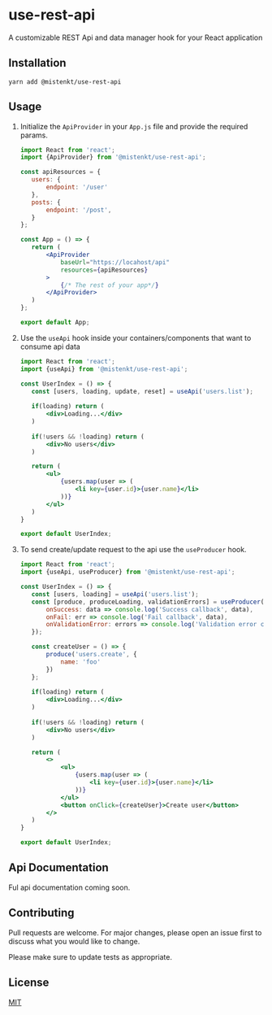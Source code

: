 # use-rest-api
A customizable REST Api and data manager hook for your React application

## Installation
`yarn add @mistenkt/use-rest-api`

## Usage

1. Initialize the `ApiProvider` in your `App.js` file and provide the required params.

    ````jsx harmony
   import React from 'react';
   import {ApiProvider} from '@mistenkt/use-rest-api';
   
   const apiResources = {
       users: {
           endpoint: '/user'
       },
       posts: {
           endpoint: '/post',
       }
   };
   
   const App = () => {
       return (
           <ApiProvider
               baseUrl="https://locahost/api"
               resources={apiResources}
           >
               {/* The rest of your app*/}
           </ApiProvider>
       )
   };
   
   export default App;
    ````
    
2. Use the `useApi` hook inside your containers/components that want to consume api data

    ````jsx harmony
   import React from 'react';
   import {useApi} from '@mistenkt/use-rest-api';
   
   const UserIndex = () => {
       const [users, loading, update, reset] = useApi('users.list');
       
       if(loading) return (
           <div>Loading...</div>
       )
       
       if(!users && !loading) return (
           <div>No users</div>
       )
   
       return (
           <ul>
               {users.map(user => (
                   <li key={user.id}>{user.name}</li>
               ))}
           </ul>
       )   
   }
   
   export default UserIndex;
   ````
   
3. To send create/update request to the api use the `useProducer` hook.

    ````jsx harmony
   import React from 'react';
   import {useApi, useProducer} from '@mistenkt/use-rest-api';
   
   const UserIndex = () => {
       const [users, loading] = useApi('users.list');
       const [produce, produceLoading, validationErrors] = useProducer({
           onSuccess: data => console.log('Success callback', data),
           onFail: err => console.log('Fail callback', data),
           onValidationError: errors => console.log('Validation error callback', errors)
       });
   
       const createUser = () => {
           produce('users.create', {
               name: 'foo'
           })
       };
       
       if(loading) return (
           <div>Loading...</div>
       )
       
       if(!users && !loading) return (
           <div>No users</div>
       )
   
       return (
           <>
               <ul>
                   {users.map(user => (
                       <li key={user.id}>{user.name}</li>
                   ))}
               </ul>
               <button onClick={createUser}>Create user</button>
           </>
       )   
   }
   
   export default UserIndex;
   ````
   
## Api Documentation

Ful api documentation coming soon.

## Contributing
Pull requests are welcome. For major changes, please open an issue first to discuss what you would like to change.

Please make sure to update tests as appropriate.

## License
[MIT](https://choosealicense.com/licenses/mit/)
